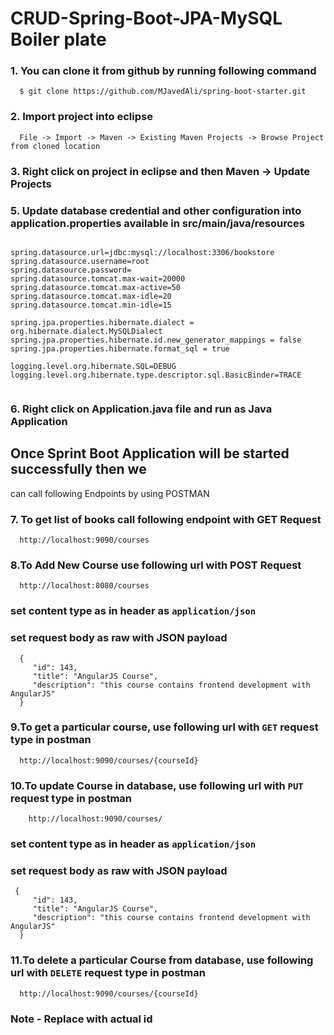 # CRUD-Spring-Boot-JPA-MySQL Boiler plate



### 1. You can clone it from github by running following command

```
  $ git clone https://github.com/MJavedAli/spring-boot-starter.git
```

### 2. Import project into eclipse
```
  File -> Import -> Maven -> Existing Maven Projects -> Browse Project from cloned location
```
### 3. Right click on project in eclipse and then Maven -> Update Projects 

### 5. Update database credential and other configuration into application.properties available in src/main/java/resources

```

spring.datasource.url=jdbc:mysql://localhost:3306/bookstore
spring.datasource.username=root
spring.datasource.password=
spring.datasource.tomcat.max-wait=20000
spring.datasource.tomcat.max-active=50
spring.datasource.tomcat.max-idle=20
spring.datasource.tomcat.min-idle=15

spring.jpa.properties.hibernate.dialect = org.hibernate.dialect.MySQLDialect
spring.jpa.properties.hibernate.id.new_generator_mappings = false
spring.jpa.properties.hibernate.format_sql = true

logging.level.org.hibernate.SQL=DEBUG
logging.level.org.hibernate.type.descriptor.sql.BasicBinder=TRACE


```
### 6. Right click on Application.java file and run as Java Application

## Once Sprint Boot Application will be started successfully then we 
can call following Endpoints by using POSTMAN

### 7. To get list of books call following endpoint with GET Request
```
  http://localhost:9090/courses
```
### 8.To Add New Course use following url with POST Request
```
  http://localhost:8080/courses
```
### set content type as in header as `application/json`
### set request body as raw with JSON payload
```
  {
     "id": 143,
     "title": "AngularJS Course",
     "description": "this course contains frontend development with AngularJS"
  }

```
### 9.To get a particular course, use following url with `GET` request type in postman
```
  http://localhost:9090/courses/{courseId}
```
### 10.To update Course in database, use following url with `PUT` request type in postman
```
	http://localhost:9090/courses/
```
### set content type as in header as `application/json`
### set request body as raw with JSON payload

```
 {
     "id": 143,
     "title": "AngularJS Course",
     "description": "this course contains frontend development with AngularJS"
  }
```
### 11.To delete a particular Course from database, use following url with `DELETE` request type in postman
```
  http://localhost:9090/courses/{courseId}
```

### Note - Replace <id> with actual id 
